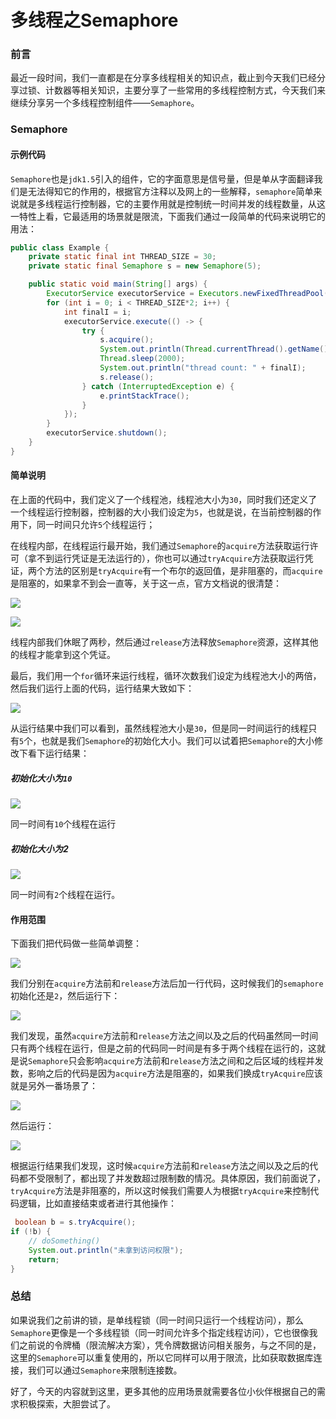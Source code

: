 # 多线程之Semaphore

### 前言

最近一段时间，我们一直都是在分享多线程相关的知识点，截止到今天我们已经分享过锁、计数器等相关知识，主要分享了一些常用的多线程控制方式，今天我们来继续分享另一个多线程控制组件——`Semaphore`。

### Semaphore

#### 示例代码

`Semaphore`也是`jdk1.5`引入的组件，它的字面意思是信号量，但是单从字面翻译我们是无法得知它的作用的，根据官方注释以及网上的一些解释，`semaphore`简单来说就是多线程运行控制器，它的主要作用就是控制统一时间并发的线程数量，从这一特性上看，它最适用的场景就是限流，下面我们通过一段简单的代码来说明它的用法：

```java
public class Example {
    private static final int THREAD_SIZE = 30;
    private static final Semaphore s = new Semaphore(5);

    public static void main(String[] args) {
        ExecutorService executorService = Executors.newFixedThreadPool(THREAD_SIZE);
        for (int i = 0; i < THREAD_SIZE*2; i++) {
            int finalI = i;
            executorService.execute(() -> {
                try {
                    s.acquire();
                    System.out.println(Thread.currentThread().getName() + " currentTimeMillis: "+ System.currentTimeMillis());
                    Thread.sleep(2000);
                    System.out.println("thread count: " + finalI);
                    s.release();
                } catch (InterruptedException e) {
                    e.printStackTrace();
                }
            });
        }
        executorService.shutdown();
    }
}
```

#### 简单说明

在上面的代码中，我们定义了一个线程池，线程池大小为`30`，同时我们还定义了一个线程运行控制器，控制器的大小我们设定为`5`，也就是说，在当前控制器的作用下，同一时间只允许`5`个线程运行；

在线程内部，在线程运行最开始，我们通过`Semaphore`的`acquire`方法获取运行许可（拿不到运行凭证是无法运行的），你也可以通过`tryAcquire`方法获取运行凭证，两个方法的区别是`tryAcquire`有一个布尔的返回值，是非阻塞的，而`acquire`是阻塞的，如果拿不到会一直等，关于这一点，官方文档说的很清楚：

![](https://gitee.com/sysker/picBed/raw/master/20210712081920.png)

![](https://gitee.com/sysker/picBed/raw/master/20210712082048.png)

线程内部我们休眠了两秒，然后通过`release`方法释放`Semaphore`资源，这样其他的线程才能拿到这个凭证。

最后，我们用一个`for`循环来运行线程，循环次数我们设定为线程池大小的两倍，然后我们运行上面的代码，运行结果大致如下：

![](https://gitee.com/sysker/picBed/raw/master/20210712082442.png)

从运行结果中我们可以看到，虽然线程池大小是`30`，但是同一时间运行的线程只有`5`个，也就是我们`Semaphore`的初始化大小。我们可以试着把`Semaphore`的大小修改下看下运行结果：

##### 初始化大小为`10`

![](https://gitee.com/sysker/picBed/raw/master/20210712082743.png)

同一时间有`10`个线程在运行

##### 初始化大小为2

![](https://gitee.com/sysker/picBed/raw/master/20210712082900.png)

同一时间有`2`个线程在运行。

#### 作用范围

下面我们把代码做一些简单调整：

![](https://gitee.com/sysker/picBed/raw/master/20210712083610.png)

我们分别在`acquire`方法前和`release`方法后加一行代码，这时候我们的`semaphore`初始化还是`2`，然后运行下：

![](https://gitee.com/sysker/picBed/raw/master/20210712084001.png)

我们发现，虽然`acquire`方法前和`release`方法之间以及之后的代码虽然同一时间只有两个线程在运行，但是之前的代码同一时间是有多于两个线程在运行的，这就是说`Semaphore`只会影响`acquire`方法前和`release`方法之间和之后区域的线程并发数，影响之后的代码是因为`acquire`方法是阻塞的，如果我们换成`tryAcquire`应该就是另外一番场景了：

![](https://gitee.com/sysker/picBed/raw/master/20210712085555.png)

然后运行：

![](https://gitee.com/sysker/picBed/raw/master/20210712085705.png)

根据运行结果我们发现，这时候`acquire`方法前和`release`方法之间以及之后的代码都不受限制了，都出现了并发数超过限制数的情况。具体原因，我们前面说了，`tryAcquire`方法是非阻塞的，所以这时候我们需要人为根据`tryAcquire`来控制代码逻辑，比如直接结束或者进行其他操作：

```java
 boolean b = s.tryAcquire();
if (!b) {
    // doSomething()
    System.out.println("未拿到访问权限");
    return;
}
```

### 总结

如果说我们之前讲的锁，是单线程锁（同一时间只运行一个线程访问），那么`Semaphore`更像是一个多线程锁（同一时间允许多个指定线程访问），它也很像我们之前说的令牌桶（限流解决方案），凭令牌数据访问相关服务，与之不同的是，这里的`Semaphore`可以重复使用的，所以它同样可以用于限流，比如获取数据库连接，我们可以通过`Semaphore`来限制连接数。

好了，今天的内容就到这里，更多其他的应用场景就需要各位小伙伴根据自己的需求积极探索，大胆尝试了。